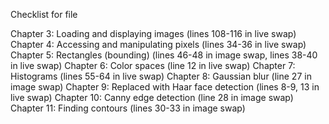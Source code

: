Checklist for file

Chapter 3: Loading and displaying images (lines 108-116 in live swap)
Chapter 4: Accessing and manipulating pixels (lines 34-36 in live swap)
Chapter 5: Rectangles (bounding) (lines 46-48 in image swap, lines 38-40 in live swap)
Chapter 6: Color spaces (line 12 in live swap)
Chapter 7: Histograms (lines 55-64 in live swap)
Chapter 8: Gaussian blur (line 27 in image swap)
Chapter 9: Replaced with Haar face detection (lines 8-9, 13 in live swap)
Chapter 10: Canny edge detection (line 28 in image swap)
Chapter 11: Finding contours (lines 30-33 in image swap)
